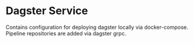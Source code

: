 # Dagster Service

Contains configuration for deploying dagster locally via docker-compose.
Pipeline repositories are added via dagster grpc.
